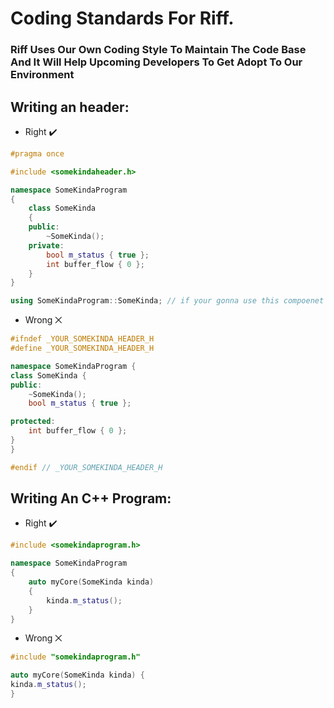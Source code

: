 # Coding Standards For Riff.

### **Riff Uses Our Own Coding Style To Maintain The Code Base And It Will Help Upcoming Developers To Get Adopt To Our Environment**

## **Writing an header**:
- Right ✔️
```cpp
#pragma once

#include <somekindaheader.h>

namespace SomeKindaProgram 
{
    class SomeKinda
    {
    public:
        ~SomeKinda();
    private:
        bool m_status { true };
        int buffer_flow { 0 };
    }
}

using SomeKindaProgram::SomeKinda; // if your gonna use this compoenet globally better call it on the bottom of the file.
```

- Wrong ⨉
```cpp
#ifndef _YOUR_SOMEKINDA_HEADER_H
#define _YOUR_SOMEKINDA_HEADER_H

namespace SomeKindaProgram {
class SomeKinda {
public:
    ~SomeKinda();
    bool m_status { true };

protected:
    int buffer_flow { 0 };
}
}

#endif // _YOUR_SOMEKINDA_HEADER_H
```

## **Writing An C++ Program**:
- Right ✔️
```cpp
#include <somekindaprogram.h>

namespace SomeKindaProgram 
{
    auto myCore(SomeKinda kinda) 
    {  
        kinda.m_status();
    }
}
```

- Wrong ⨉
```cpp
#include "somekindaprogram.h"

auto myCore(SomeKinda kinda) {
kinda.m_status();
}
```